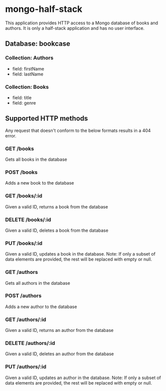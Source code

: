 # mongo-half-stack

This application provides HTTP access to a Mongo database of books and authors.  It is only a half-stack application and has no user interface.

## Database: bookcase

### Collection: Authors

* field: firstName
* field: lastName

### Collection: Books

* field: title
* field: genre

## Supported HTTP methods

Any request that doesn't conform to the below formats results in a 404 error.

### GET /books

Gets all books in the database

### POST /books

Adds a new book to the database

### GET /books/:id

Given a valid ID, returns a book from the database

### DELETE /books/:id

Given a valid ID, deletes a book from the database

### PUT /books/:id

Given a valid ID, updates a book in the database.  Note: If only a subset of data elements are provided, the rest will be replaced with empty or null.

### GET /authors

Gets all authors in the database

### POST /authors

Adds a new author to the database

### GET /authors/:id

Given a valid ID, returns an author from the database

### DELETE /authors/:id

Given a valid ID, deletes an author from the database

### PUT /authors/:id

Given a valid ID, updates an author in the database.  Note: If only a subset of data elements are provided, the rest will be replaced with empty or null.

